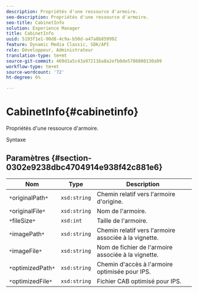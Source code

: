 ```yaml
---
description: Propriétés d'une ressource d'armoire.
seo-description: Propriétés d'une ressource d'armoire.
seo-title: CabinetInfo
solution: Experience Manager
title: CabinetInfo
uuid: 5193f1e1-90d8-4c9a-b50d-a47a8b859992
feature: Dynamic Media Classic, SDK/API
role: Développeur, Administrateur
translation-type: tm+mt
source-git-commit: 469d1a5c43a972116a8a2efb0de5708800130a99
workflow-type: tm+mt
source-wordcount: '72'
ht-degree: 6%

---
```



# CabinetInfo{#cabinetinfo}

Propriétés d&#39;une ressource d&#39;armoire.

Syntaxe

## Paramètres {#section-0302e9238dbc4704914e938f42c881e6}

| Nom | Type | Description |
|---|---|---|
| `*`originalPath`*` | `xsd:string` | Chemin relatif vers l&#39;armoire d&#39;origine. |
| `*`originalFile`*` | `xsd:string` | Nom de l&#39;armoire. |
| `*`fileSize`*` | `xsd:int` | Taille de l&#39;armoire. |
| `*`imagePath`*` | `xsd:string` | Chemin relatif vers l&#39;armoire associée à la vignette. |
| `*`imageFile`*` | `xsd:string` | Nom de fichier de l&#39;armoire associée à la vignette. |
| `*`optimizedPath`*` | `xsd:string` | Chemin d&#39;accès à l&#39;armoire optimisée pour IPS. |
| `*`optimizedFile`*` | `xsd:string` | Fichier CAB optimisé pour IPS. |

